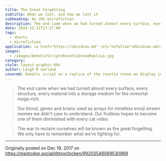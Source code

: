 ```yaml
---
title: The Great Forgetting
subtitle: What we lost, and how we lost it
subheading: An LRG microfiction
description: The end came when we had turned almost every surface, every structure, every material into a storage medium for the immortal mega-rich...
date: 2024-12-11T17:27:00
tags:
  - shorts
  - microfiction
application: <a href="https://obsidian.md" rel="nofollow">Obsidian.md</a>
images:
  - /images/DemoticScriptsRosettaStoneReplica.jpg
category: 
style: layout-graphic-60s
author: Leigh R Garland
covermd: Demotic script on a replica of the rosetta stone on display in Magdeburg, by Chris 73, CC&#8209;by&#8209;SA&nbsp;3.0 - https://commons.wikimedia.org/wiki/File:DemoticScriptsRosettaStoneReplica.jpg
---
```


> The end came when we had turned almost every surface, every structure, every material into a storage medium for the immortal mega-rich.
<!--more-->
> Our blood, genes and brains used as arrays for mindless emoji strewn memes we didn't care to understand. Our fruitless hopes to become one of them diminished with every cat video.

> The war to reclaim ourselves will be known as the great forgetting. We only have to remember what we're fighting for.

----

Originally posted on Dec 19, 2017 on https://mastodon.social/@toychicken/99203548569530969 